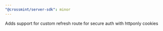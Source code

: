 ```yaml
---
"@crossmint/server-sdk": minor
---
```


Adds support for custom refresh route for secure auth with httponly cookies
